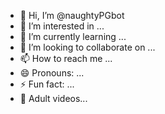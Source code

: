 - 👋 Hi, I’m @naughtyPGbot
- 👀 I’m interested in ...
- 🌱 I’m currently learning ...
- 💞️ I’m looking to collaborate on ...
- 📫 How to reach me ...
- 😄 Pronouns: ...
- ⚡ Fun fact: ...
- 🍑 Adult videos...
<!---
naughtyPGbot/naughtyPGbot is a ✨ special ✨ repository because its `README.md` (this file) appears on your GitHub profile.
You can click the Preview link to take a look at your changes.
--->
